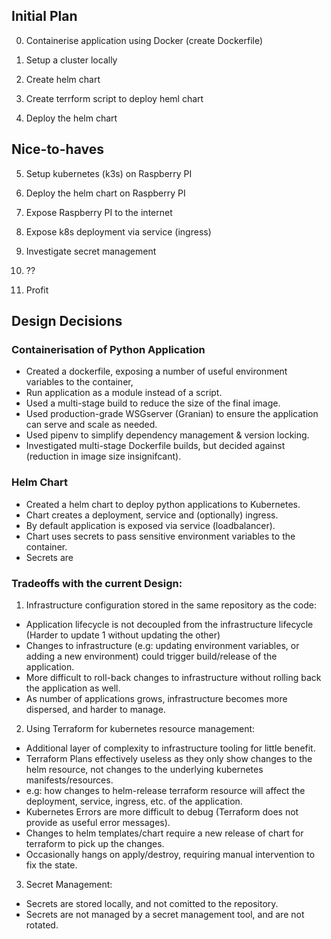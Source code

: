 ## Initial Plan

0. Containerise application using Docker (create Dockerfile)

1. Setup a cluster locally

2. Create helm chart

3. Create terrform script to deploy heml chart

4. Deploy the helm chart

## Nice-to-haves

5. Setup kubernetes (k3s) on Raspberry PI

6. Deploy the helm chart on Raspberry PI

7. Expose Raspberry PI to the internet

8. Expose k8s deployment via service (ingress)

9. Investigate secret management

10. ??

11. Profit

## Design Decisions

### Containerisation of Python Application

- Created a dockerfile, exposing a number of useful environment variables to the container,
- Run application as a module instead of a script.
- Used a multi-stage build to reduce the size of the final image.
- Used production-grade WSGserver (Granian) to ensure the application can serve and scale as needed.
- Used pipenv to simplify dependency management & version locking.
- Investigated multi-stage Dockerfile builds, but decided against (reduction in image size insignifcant).

### Helm Chart

- Created a helm chart to deploy python applications to Kubernetes.
- Chart creates a deployment, service and (optionally) ingress.
- By default application is exposed via service (loadbalancer).
- Chart uses secrets to pass sensitive environment variables to the container.
- Secrets are

### Tradeoffs with the current Design:

1. Infrastructure configuration stored in the same repository as the code:

- Application lifecycle is not decoupled from the infrastructure lifecycle (Harder to update 1 without updating the other)
- Changes to infrastructure (e.g: updating environment variables, or adding a new environment) could trigger build/release of the application.
- More difficult to roll-back changes to infrastructure without rolling back the application as well.
- As number of applications grows, infrastructure becomes more dispersed, and harder to manage.

2. Using Terraform for kubernetes resource management:

- Additional layer of complexity to infrastructure tooling for little benefit.
- Terraform Plans effectively useless as they only show changes to the helm resource, not changes to the underlying kubernetes manifests/resources.
- e.g: how changes to helm-release terraform resource will affect the deployment, service, ingress, etc. of the application.
- Kubernetes Errors are more difficult to debug (Terraform does not provide as useful error messages).
- Changes to helm templates/chart require a new release of chart for terraform to pick up the changes.
- Occasionally hangs on apply/destroy, requiring manual intervention to fix the state.

3. Secret Management:

- Secrets are stored locally, and not comitted to the repository.
- Secrets are not managed by a secret management tool, and are not rotated.
